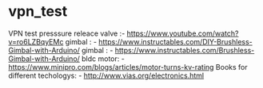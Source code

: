 # vpn_test
VPN test
presssure releace valve :- https://www.youtube.com/watch?v=ro6LZBqyEMc
gimbal : - https://www.instructables.com/DIY-Brushless-Gimbal-with-Arduino/
gimbal : - https://www.instructables.com/Brushless-Gimbal-with-Arduino/
bldc motor: - https://www.minipro.com/blogs/articles/motor-turns-kv-rating
Books for different techologys: - http://www.vias.org/electronics.html
